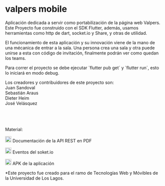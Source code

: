 # valpers mobile
Aplicación dedicada a servir como portabilización de la página web Valpers. Este Proyecto fue construido con el SDK Flutter, además, usamos herramientas como http de dart, socket.io y Share, y otras de utilidad.

El funcionamiento de esta aplicación y su innovación viene de la mano de una mécanica de entrar a la sala. Una persona crea una sala y otra puede unirse a esta con código de invitación, finalmente podrán ver como quedan los teams.

Para correr el proyecto se debe ejecutar ´flutter pub get´ y ´flutter run´, esto lo iniciará en modo debug.

Los creadores y contribuidores de este proyecto son:<br/>
Juan Sandoval<br/>
Sebastián Araus<br/>
Dieter Heim<br/>
José Velásquez<br/>
<br/><br/><br/><br/>
Material:

<a title="Documentación API REST PDF" href="https://drive.google.com/file/d/1hGLb3Cx-U_Xzidvjl1QBXmiDAtP2pcnk/view?usp=sharing"><img src="http://www.ugelcp.gob.pe/assets/img/iconos/icono-pdf.png" alt="Documentación API REST" width="20" height="20"/></a>   Documentación de la API REST en PDF

<a title="Eventos del soket.io" href="https://drive.google.com/file/d/1-w-YW4Bz-GS1Qairs3GwiEF91MLa8pOm/view?usp=sharing"><img src="http://www.ugelcp.gob.pe/assets/img/iconos/icono-pdf.png" alt="Eventos del soket.io" width="20" height="20"/></a>   Eventos del soket.io

<a title="Eventos del soket.io" href="https://drive.google.com/file/d/1ewlPeJFzs4GBhfR__u506Kc-8eGSN9Jk/view?usp=sharing"><img src="https://cdn-icons-png.flaticon.com/512/28/28869.png" alt="APK de la aplicación" width="20" height="20"/></a>   APK de la aplicación

*Este proyecto fue creado para el ramo de Tecnologías Web y Móvibles de la Universidad de Los Lagos.

[1]: https://drive.google.com/file/d/1YfqxyKQ3IlEuOzJiJX93Do5-AzdpdYiG/view?usp=sharing
